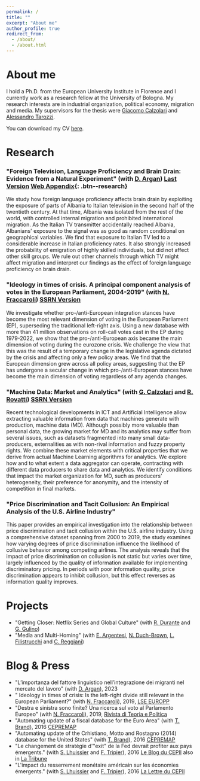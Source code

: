 ```yaml
---
permalink: /
title: ""
excerpt: "About me"
author_profile: true
redirect_from: 
  - /about/
  - /about.html
---
```


About me
======

I hold a Ph.D. from the European University Institute in Florence and I currently work as a research fellow at the University of Bologna. My research interests are in industrial organization, political economy, migration and media. My supervisors for the thesis were [Giacomo Calzolari](https://sites.google.com/view/giacomo-calzolari) and [Alessandro Tarozzi](https://sites.google.com/site/alessandrotarozzi/home).

You can download my CV [here](/files/CV.pdf).

Research
======

### "Foreign Television, Language Proficiency and Brain Drain: Evidence from a Natural Experiment" (with [D. Argan](https://www.damianoargan.com/)) [Last Version](/files/albania.pdf) [Web Appendix](/files/webappendix.pdf){: .btn--research}

We study how foreign language proficiency affects brain drain by exploiting the exposure of parts of Albania to Italian television in the second half of the twentieth century. At that time, Albania was isolated from the rest of the world, with controlled internal migration and prohibited international migration. As the Italian TV transmitter accidentally reached Albania, Albanians' exposure to the signal was as good as random conditional on geographical variables. We find that exposure to Italian TV led to a considerable increase in Italian proficiency rates. It also strongly increased the probability of emigration of highly skilled individuals, but did not affect other skill groups. We rule out other channels through which TV might affect migration and interpret our findings as the effect of foreign language proficiency on brain drain.

### "Ideology  in  times  of  crisis. A principal component analysis of votes in the European Parliament, 2004-2019" (with [N. Fraccaroli](https://sites.google.com/view/nfraccaroli/home)) [SSRN Version](https://papers.ssrn.com/sol3/papers.cfm?abstract_id=3361832)

We investigate whether pro-/anti-European integration stances have become the most relevant dimension of voting in the European Parliament (EP), superseding the traditional left-right axis. Using a new database with more than 41 million observations on roll-call votes cast in the EP during 1979-2022, we show that the pro-/anti-European axis became the main dimension of voting during the eurozone crisis. We challenge the view that this was the result of a temporary change in the legislative agenda dictated by the crisis and affecting only a few policy areas. We find that the European dimension grew across all policy areas, suggesting that the EP has undergone a secular change in which pro-/anti-European stances have become the main dimension of voting regardless of any agenda changes.

### "Machine Data: Market and Analytics" (with [G. Calzolari](https://sites.google.com/view/giacomo-calzolari) and [R. Rovatti](https://www.unibo.it/sitoweb/riccardo.rovatti)) [SSRN Version](https://papers.ssrn.com/sol3/papers.cfm?abstract_id=4335116)

Recent technological developments in ICT and Artificial Intelligence allow extracting valuable information from data that machines generate with production, machine data (MD). Although possibly more valuable than personal data, the growing market for MD and its analytics may suffer from several issues, such as datasets fragmented into many small data-producers, externalities as with non-rival information and fuzzy property rights. We combine these market elements with critical properties that we derive from actual Machine Learning algorithms for analytics. We explore how and to what extent a data aggregator can operate, contracting with different data producers to share data and analytics. We identify conditions that impact the market organization for MD, such as producers' heterogeneity, their preference for anonymity, and the intensity of competition in final markets. 

### "Price Discrimination and Tacit Collusion: An Empirical Analysis of the U.S. Airline Industry"

This paper provides an empirical investigation into the relationship between price discrimination and tacit collusion within the U.S. airline industry. Using a comprehensive dataset spanning from 2000 to 2019, the study examines how varying degrees of price discrimination influence the likelihood of collusive behavior among competing airlines. The analysis reveals that the impact of price discrimination on collusion is not static but varies over time, largely influenced by the quality of information available for implementing discriminatory pricing. In periods with poor information quality, price discrimination appears to inhibit collusion, but this effect reverses as information quality improves.

Projects
=====

- "Getting Closer: Netflix Series and Global Culture" (with [R. Durante](https://www.rubendurante.net/) and [G. Gulino](https://sites.google.com/site/giorgiogulino386/home-1))
- "Media and Multi-Homing" (with [E. Argentesi](https://sites.google.com/site/elenaargentesi/), [N. Duch-Brown](https://cepr.org/about/people/nestor-duch-brown), [L. Filistrucchi](http://www.lapofilistrucchi.com/) and [C. Reggiani](https://sites.google.com/view/carloreggianieconomics/home))

Blog & Press
=====

- "L’importanza del fattore linguistico nell’integrazione dei migranti nel mercato del lavoro" (with [D. Argan](https://www.damianoargan.com/)), 2023
- " Ideology in times of crisis: Is the left-right divide still relevant in the European Parliament?" (with [N. Fraccaroli](https://sites.google.com/view/nfraccaroli/home)), 2019, [LSE EUROPP](https://blogs.lse.ac.uk/europpblog/2019/05/23/ideology-in-times-of-crisis-is-the-left-right-divide-still-relevant-in-the-european-parliament/)
- "Destra e sinistra sono finite? Una ricerca  sul voto al Parlamento Europeo" (with [N. Fraccaroli](https://sites.google.com/view/nfraccaroli/home)), 2019, [Rivista di Teoria e Politica](https://www.pandorarivista.it/articoli/parlamento-europeo-destra-e-sinistra/)
- "Automating update of a fiscal database for the Euro Area" (with [T. Brand](https://macro.cepremap.fr/about-TB.html)), 2016 [CEPREMAP](https://macro.cepremap.fr/article/2019-11/fipu-EA-data/)
- "Automating update of the Crhistiano, Motto and Rostagno (2014) database for the United States" (with [T. Brand](https://macro.cepremap.fr/about-TB.html)), 2016 [CEPREMAP](https://macro.cepremap.fr/article/2016-06/cmr14-data/)
- "Le changement de stratégie d'"exit" de la Fed devrait profiter aux pays émergents." (with [S. Lhuissier](http://www.stephanelhuissier.eu/) and [F. Tripier](https://sites.google.com/site/fabientripier/home)), 2016 [Le Blog du CEPII](http://www.cepii.fr/Blog/bi/post.asp?IDcommunique=471) also in [La Tribune](https://www.latribune.fr/opinions/blogs/le-blog-de-l-economie-internationale/le-changement-de-strategie-de-la-fed-devrait-profiter-aux-pays-emergents-580596.html)
- "L'impact du resserrement monétaire américain sur les économies émergents." (with [S. Lhuissier](http://www.stephanelhuissier.eu/) and [F. Tripier](https://sites.google.com/site/fabientripier/home)), 2016 [La Lettre du CEPII](http://www.cepii.fr/CEPII/en/publications/lettre/abstract.asp?NoDoc=9172)